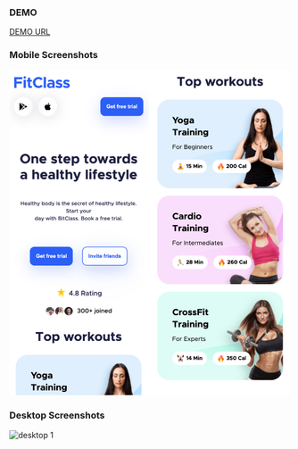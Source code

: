 ### DEMO

[DEMO URL](https://belifkutlu.github.io/finite-nft-landing-page/)

### Mobile Screenshots

![mobile](https://github.com/belifkutlu/fit-class-landing-page/blob/master/screenshots/mobile.png?raw=true)

### Desktop Screenshots

![desktop 1](https://github.com/belifkutlu/fit-class-landing-page/blob/master/screenshots/desktop.png?raw=true)
